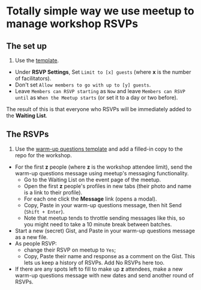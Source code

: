 # Totally simple way we use meetup to manage workshop RSVPs

## The set up

1. Use the [template](template.md).
- Under **RSVP Settings**, Set `Limit to [x] guests` (where **x** is the number of facilitators).
- Don't set `Allow members to go with up to [y] guests`.
- Leave `Members can RSVP starting` as `Now` and leave `Members can RSVP until` as `When the Meetup starts` (or set it to a day or two before).

The result of this is that everyone who RSVPs will be immediately added to the **Waiting List**.

## The RSVPs

1. Use the [warm-up questions template](warm-up-questions-template.md) and add a filled-in copy to the repo for the workshop.
- For the first **z** people (where **z** is the workshop attendee limit), send the warm-up questions message using meetup's messaging functionality.
    - Go to the Waiting List on the event page of the meetup.
    - Open the first **z** people's profiles in new tabs (their photo and name is a link to their profile).
    - For each one click the **Message** link (opens a modal).
    - Copy, Paste in your warm-up questions message, then hit Send (`Shift + Enter`).
    - Note that meetup tends to throttle sending messages like this, so you might need to take a 10 minute break between batches.
- Start a new (secret) Gist, and Paste in your warm-up questions message as a new file.
- As people RSVP:
    - change their RSVP on meetup to `Yes`;
    - Copy, Paste their name and response as a comment on the Gist. This lets us keep a history of RSVPs. Add No RSVPs here too.
- If there are any spots left to fill to make up **z** attendees, make a new warm-up questions message with new dates and send another round of RSVPs.
